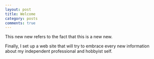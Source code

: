 ```yaml
---
layout: post
title: Welcome
category: posts
comments: true
---
```


This new new refers to the fact that this is a new new.

Finally, I set up a web site that will try to embrace every new information about my independent professional and hobbyist self.
